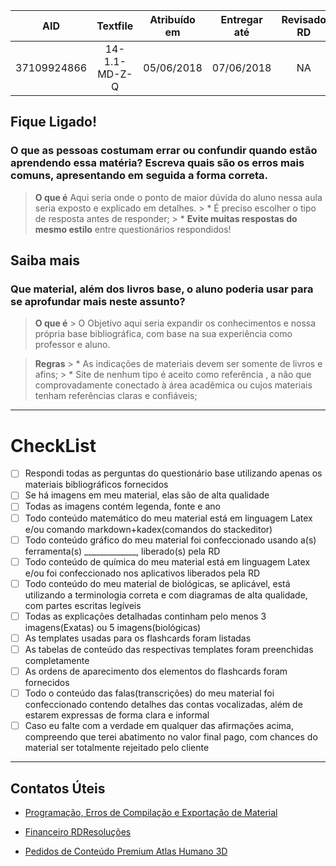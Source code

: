 ﻿|AID|Textfile|Atribuído em|Entregar até|Revisado RD|Aprovado RD|
|:-:|:-:|:-:|:-:|:-:|:-:|
|37109924866|14-1.1-MD-Z-Q|05/06/2018|07/06/2018|NA|NA|

## Fique Ligado!
### O que as pessoas costumam errar ou confundir quando estão aprendendo essa matéria? Escreva quais são os erros mais comuns, apresentando em seguida a forma correta.
> **O que é**
	Aqui seria onde o ponto de maior dúvida do aluno nessa aula seria exposto e explicado em detalhes. 
	> * É preciso escolher o tipo de resposta antes de responder;
	> * **Evite muitas respostas do mesmo estilo** entre questionários respondidos!

## Saiba mais
### Que material, além dos livros base, o aluno poderia usar para se aprofundar mais neste assunto? 
> **O que é**
	> O Objetivo aqui seria expandir os conhecimentos e nossa própria base bibliográfica, com base na sua experiência como professor e aluno.  
	
>	**Regras**
	> * As indicações de materiais devem ser somente de livros e afins; 
	> * Site de nenhum tipo é aceito como referência , a não que comprovadamente  conectado à área acadêmica ou cujos materiais tenham referências claras e confiáveis;

---
# CheckList
 - [ ] Respondi todas as perguntas do questionário base utilizando apenas os materiais bibliográficos fornecidos 
 - [ ] Se há imagens em meu material, elas são de alta qualidade 
 - [ ] Todas as imagens contém legenda, fonte e ano 
 - [ ] Todo conteúdo matemático do meu material está em linguagem Latex e/ou comando markdown+kadex(comandos do stackeditor) 
 - [ ] Todo conteúdo gráfico do meu material foi confeccionado usando a(s) ferramenta(s) _____________, liberado(s) pela RD 
 - [ ] Todo conteúdo de química do meu material está em linguagem Latex e/ou foi confeccionado nos aplicativos liberados pela RD 
 - [ ] Todo conteúdo do meu material de biológicas, se aplicável, está utilizando a terminologia correta e com diagramas de alta qualidade, com partes escritas legíveis 
 - [ ] Todas as explicações detalhadas continham pelo menos 3 imagens(Exatas) ou 5 imagens(biológicas) 
 - [ ] As templates usadas para os flashcards foram listadas 
 - [ ] As tabelas de conteúdo das respectivas templates foram preenchidas completamente 
 - [ ] As ordens de aparecimento dos elementos do flashcards foram fornecidos 
 - [ ] Todo o conteúdo das falas(transcrições) do meu material foi confeccionado contendo detalhes das contas vocalizadas, além de estarem expressas de forma clara e informal
 - [ ] Caso eu falte com a verdade em qualquer das afirmações acima, compreendo que terei abatimento no valor final pago, com chances do material ser totalmente rejeitado pelo cliente

---
## Contatos Úteis
* [Programação, Erros de Compilação e Exportação de Material](mailto:HelpDeskTI@rdresolucoes.com)

* [Financeiro RDResoluções](mailto:financeiro@rdresolucoes.com)

* [Pedidos de Conteúdo Premium Atlas Humano 3D](mailto:imagens@rdresolucoes.com)
